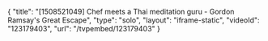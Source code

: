 {
    "title": "[1508521049] Chef meets a Thai meditation guru - Gordon Ramsay's Great Escape",
    "type": "solo",
    "layout": "iframe-static",
    "videoId": "123179403",
    "url": "\/tvpembed\/123179403"
}